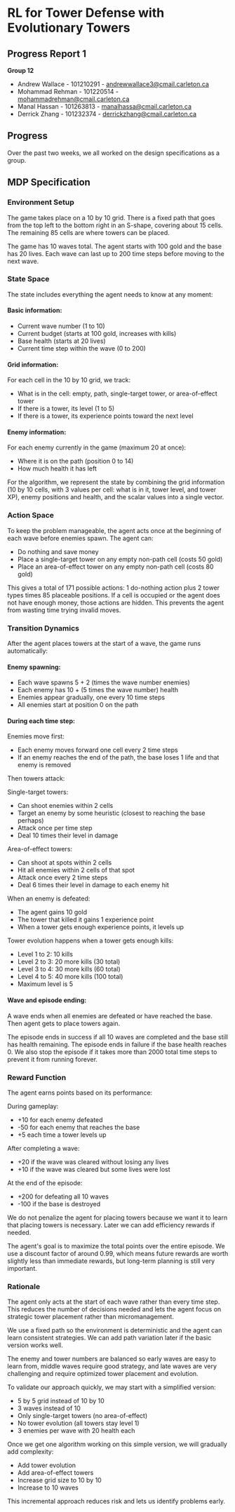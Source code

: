 # RL for Tower Defense with Evolutionary Towers
## Progress Report 1

**Group 12**

- Andrew Wallace - 101210291 - andrewwallace3@cmail.carleton.ca
- Mohammad Rehman - 101220514 - mohammadrehman@cmail.carleton.ca
- Manal Hassan - 101263813 - manalhassa@cmail.carleton.ca
- Derrick Zhang - 101232374 - derrickzhang@cmail.carleton.ca


## Progress

Over the past two weeks, we all worked on the design specifications as a group.

## MDP Specification

### Environment Setup

The game takes place on a 10 by 10 grid. There is a fixed path that goes from the top left to the bottom right in an S-shape, covering about 15 cells. The remaining 85 cells are where towers can be placed.

The game has 10 waves total. The agent starts with 100 gold and the base has 20 lives. Each wave can last up to 200 time steps before moving to the next wave.

### State Space

The state includes everything the agent needs to know at any moment:

#### Basic information:

- Current wave number (1 to 10)
- Current budget (starts at 100 gold, increases with kills)
- Base health (starts at 20 lives)
- Current time step within the wave (0 to 200)

#### Grid information:

For each cell in the 10 by 10 grid, we track:

- What is in the cell: empty, path, single-target tower, or area-of-effect tower
- If there is a tower, its level (1 to 5)
- If there is a tower, its experience points toward the next level

#### Enemy information:

For each enemy currently in the game (maximum 20 at once):

- Where it is on the path (position 0 to 14)
- How much health it has left

For the algorithm, we represent the state by combining the grid information (10 by 10 cells, with 3 values per cell: what is in it, tower level, and tower XP), enemy positions and health, and the scalar values into a single vector.

### Action Space

To keep the problem manageable, the agent acts once at the beginning of each wave before enemies spawn. The agent can:

- Do nothing and save money
- Place a single-target tower on any empty non-path cell (costs 50 gold)
- Place an area-of-effect tower on any empty non-path cell (costs 80 gold)

This gives a total of 171 possible actions: 1 do-nothing action plus 2 tower types times 85 placeable positions. If a cell is occupied or the agent does not have enough money, those actions are hidden. This prevents the agent from wasting time trying invalid moves.

### Transition Dynamics

After the agent places towers at the start of a wave, the game runs automatically:

#### Enemy spawning:

- Each wave spawns 5 + 2 (times the wave number enemies)
- Each enemy has 10 + (5 times the wave number) health
- Enemies appear gradually, one every 10 time steps
- All enemies start at position 0 on the path

#### During each time step:

Enemies move first:

- Each enemy moves forward one cell every 2 time steps
- If an enemy reaches the end of the path, the base loses 1 life and that enemy is removed

Then towers attack:

Single-target towers:

- Can shoot enemies within 2 cells
- Target an enemy by some heuristic (closest to reaching the base perhaps)
- Attack once per time step
- Deal 10 times their level in damage

Area-of-effect towers:

- Can shoot at spots within 2 cells
- Hit all enemies within 2 cells of that spot
- Attack once every 2 time steps
- Deal 6 times their level in damage to each enemy hit

When an enemy is defeated:

- The agent gains 10 gold
- The tower that killed it gains 1 experience point
- When a tower gets enough experience points, it levels up

Tower evolution happens when a tower gets enough kills:

- Level 1 to 2: 10 kills
- Level 2 to 3: 20 more kills (30 total)
- Level 3 to 4: 30 more kills (60 total)
- Level 4 to 5: 40 more kills (100 total)
- Maximum level is 5

#### Wave and episode ending:

A wave ends when all enemies are defeated or have reached the base. Then agent gets to place towers again.

The episode ends in success if all 10 waves are completed and the base still has health remaining. The episode ends in failure if the base health reaches 0. We also stop the episode if it takes more than 2000 total time steps to prevent it from running forever.

### Reward Function

The agent earns points based on its performance:

During gameplay:

- +10 for each enemy defeated
- -50 for each enemy that reaches the base
- +5 each time a tower levels up

After completing a wave:

- +20 if the wave was cleared without losing any lives
- +10 if the wave was cleared but some lives were lost

At the end of the episode:

- +200 for defeating all 10 waves
- -100 if the base is destroyed

We do not penalize the agent for placing towers because we want it to learn that placing towers is necessary. Later we can add efficiency rewards if needed.

The agent's goal is to maximize the total points over the entire episode. We use a discount factor of around 0.99, which means future rewards are worth slightly less than immediate rewards, but long-term planning is still very important.

### Rationale

The agent only acts at the start of each wave rather than every time step. This reduces the number of decisions needed and lets the agent focus on strategic tower placement rather than micromanagement.

We use a fixed path so the environment is deterministic and the agent can learn consistent strategies. We can add path variation later if the basic version works well.

The enemy and tower numbers are balanced so early waves are easy to learn from, middle waves require good strategy, and late waves are very challenging and require optimized tower placement and evolution.

To validate our approach quickly, we may start with a simplified version:

- 5 by 5 grid instead of 10 by 10
- 3 waves instead of 10
- Only single-target towers (no area-of-effect)
- No tower evolution (all towers stay level 1)
- 3 enemies per wave with 20 health each

Once we get one algorithm working on this simple version, we will gradually add complexity:

- Add tower evolution
- Add area-of-effect towers
- Increase grid size to 10 by 10
- Increase to 10 waves

This incremental approach reduces risk and lets us identify problems early.
